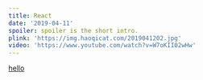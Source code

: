 ```yaml
---
title: React
date: '2019-04-11'
spoiler: spoiler is the short intro.
plink: 'https://img.haoqicat.com/2019041202.jpg'
video: 'https://www.youtube.com/watch?v=W7oKII02wHw'
---
```



[hello](/yes/)
